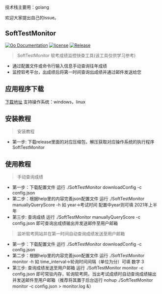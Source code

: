 ﻿  

技术栈主要用：golang 

欢迎大家提出自己的issue。

SoftTestMonitor
-----------
[![Go Documentation](http://img.shields.io/badge/go-documentation-blue.svg?style=flat-square)](https://godoc.org/github.com/1340691923/SoftTestMonitor)
[![license](https://img.shields.io/github/license/mashape/apistatus.svg?maxAge=2592000)](https://github.com/1340691923/SoftTestMonitor/blob/main/LICENSE)
[![Release](https://img.shields.io/github/release/1340691923/ElasticView.svg?label=Release)](https://github.com/1340691923/SoftTestMonitor/releases/latest)
> SoftTestMonitor 软考成绩监控快查工具(该工具仅供学习参考)
 * 通过配置文件或命令行输入信息手动查询往年成绩
 * 监控软考平台，出成绩后将第一时间查询出成绩并通过邮件发送给您
 
## 应用程序下载
[下载地址]( https://github.com/1340691923/SoftTestMonitor/releases/) 支持操作系统：windows，linux

## 安装教程
>安装教程
 * 第一步: 下载release里面的对应压缩包，解压获取对应操作系统的执行程序 SoftTestMonitor
 
 ## 使用教程
 > 手动查询成绩
 * 第一步：下载配置文件 运行 ./SoftTestMonitor downloadConfig -c config.json
 * 第二步：根据help里的内容完善json配置文件 运行 ./SoftTestMonitor manuallyQueryScore -h 如 year->考试时间 配置中year则可填 2021年上半年
 * 第三步: 查询成绩 运行 ./SoftTestMonitor manuallyQueryScore -c config.json 即可查询出成绩输出并发送邮件至用户邮箱
 
  > 监听软考网站并在第一时间自动查询成绩发送至用户邮箱
  * 第一步：下载配置文件 运行 ./SoftTestMonitor downloadConfig -c config.json
  * 第二步：根据help里的内容完善json配置文件 运行 ./SoftTestMonitor monitor -h 如 time_interval->轮询时间间隔（单位为分）可填 数字 3
  * 第三步: 查询成绩发送至用户邮箱 运行 ./SoftTestMonitor monitor -c config.json 即可常驻内存，轮询软考网，当出考试成绩时自动查询成绩输出并发送邮件至用户邮箱（推荐将其置于后台运行 nohup ./SoftTestMonitor monitor -c config.json > monitor.log &）
